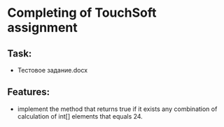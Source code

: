 # Completing of TouchSoft assignment

## Task:
* Тестовое задание.docx

## Features:
- implement the method that returns true if it exists any combination of calculation of int[] elements that equals 24.
